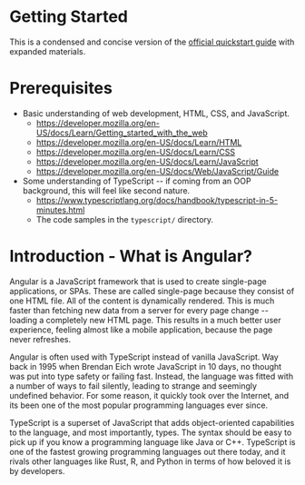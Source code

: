 # Getting Started
This is a condensed and concise version of the [official quickstart guide](https://angular.io/guide/quickstart) with expanded materials.

# Prerequisites
- Basic understanding of web development, HTML, CSS, and JavaScript.
    - https://developer.mozilla.org/en-US/docs/Learn/Getting_started_with_the_web
    - https://developer.mozilla.org/en-US/docs/Learn/HTML
    - https://developer.mozilla.org/en-US/docs/Learn/CSS
    - https://developer.mozilla.org/en-US/docs/Learn/JavaScript
    - https://developer.mozilla.org/en-US/docs/Web/JavaScript/Guide
- Some understanding of TypeScript -- if coming from an OOP background, this
will feel like second nature.
    - https://www.typescriptlang.org/docs/handbook/typescript-in-5-minutes.html
    - The code samples in the `typescript/` directory.

# Introduction - What is Angular?
Angular is a JavaScript framework that is used to create single-page
applications, or SPAs. These are called single-page because they consist of one
HTML file. All of the content is dynamically rendered. This is much
faster than fetching new data from a server for every page change -- loading a
completely new HTML page. This results in a much better user experience, feeling
almost like a mobile application, because the page never refreshes.

Angular is often used with TypeScript instead of vanilla JavaScript. Way back in
1995 when Brendan Eich wrote JavaScript in 10 days, no thought was put into
type safety or failing fast. Instead, the language was fitted with a number of
ways to fail silently, leading to strange and seemingly undefined behavior. For
some reason, it quickly took over the Internet, and its been one of the most
popular programming languages ever since.

TypeScript is a superset of JavaScript that adds object-oriented capabilities
to the language, and most importantly, types. The syntax should be easy to pick
up if you know a programming language like Java or C++. TypeScript is one of the
fastest growing programming languages out there today, and it rivals other
languages like Rust, R, and Python in terms of how beloved it is by developers.
